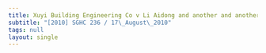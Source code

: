 ```yaml
---
title: Xuyi Building Engineering Co v Li Aidong and another and another appeal
subtitle: "[2010] SGHC 236 / 17\_August\_2010"
tags: null
layout: single
---
```


